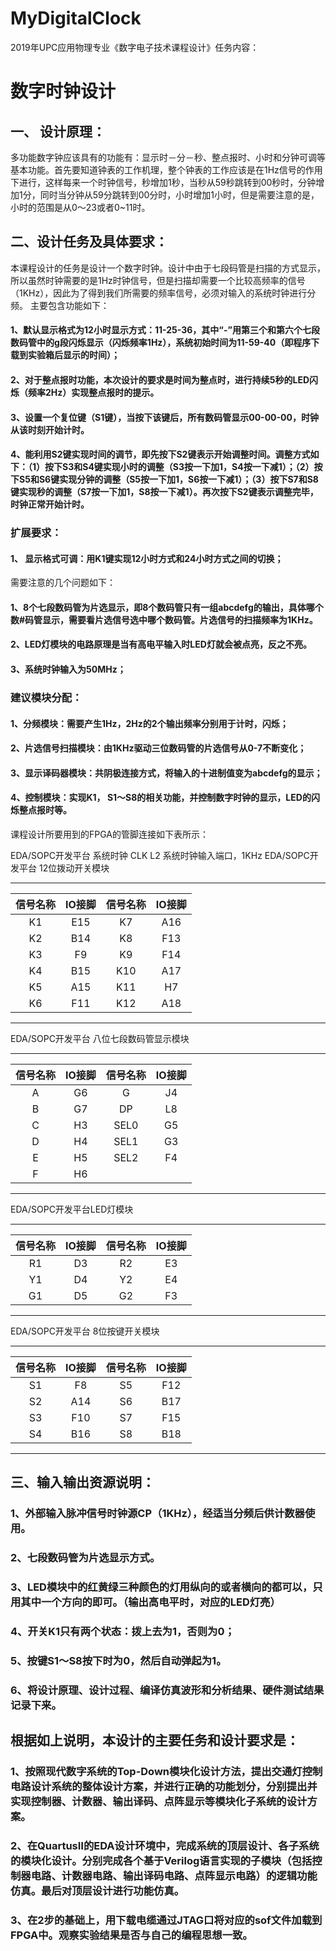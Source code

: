 # MyDigitalClock
2019年UPC应用物理专业《数字电子技术课程设计》任务内容：
# **数字时钟设计**

## 一、	设计原理：
多功能数字钟应该具有的功能有：显示时－分－秒、整点报时、小时和分钟可调等基本功能。首先要知道钟表的工作机理，整个钟表的工作应该是在1Hz信号的作用下进行，这样每来一个时钟信号，秒增加1秒，当秒从59秒跳转到00秒时，分钟增加1分，同时当分钟从59分跳转到00分时，小时增加1小时，但是需要注意的是，小时的范围是从0～23或者0~11时。
## 二、设计任务及具体要求：
本课程设计的任务是设计一个数字时钟。设计中由于七段码管是扫描的方式显示，所以虽然时钟需要的是1Hz时钟信号，但是扫描却需要一个比较高频率的信号（1KHz），因此为了得到我们所需要的频率信号，必须对输入的系统时钟进行分频。
主要包含功能如下：
#### 1、默认显示格式为12小时显示方式：11-25-36，其中“-”用第三个和第六个七段数码管中的g段闪烁显示（闪烁频率1Hz），系统初始时间为11-59-40（即程序下载到实验箱后显示的时间）；
#### 2、对于整点报时功能，本次设计的要求是时间为整点时，进行持续5秒的LED闪烁（频率2Hz）实现整点报时的提示。
#### 3、设置一个复位键（S1键），当按下该键后，所有数码管显示00-00-00，时钟从该时刻开始计时。
#### 4、能利用S2键实现时间的调节，即先按下S2键表示开始调整时间。调整方式如下：（1）按下S3和S4键实现小时的调整（S3按一下加1，S4按一下减1）；（2）按下S5和S6键实现分钟的调整（S5按一下加1，S6按一下减1）；（3）按下S7和S8键实现秒的调整（S7按一下加1，S8按一下减1）。再次按下S2键表示调整完毕，时钟正常开始计时。
### 扩展要求：

#### 1、	显示格式可调：用K1键实现12小时方式和24小时方式之间的切换；
需要注意的几个问题如下：
#### 1、8个七段数码管为片选显示，即8个数码管只有一组abcdefg的输出，具体哪个数#码管显示，需要看片选信号选中哪个数码管。片选信号的扫描频率为1KHz。
#### 2、LED灯模块的电路原理是当有高电平输入时LED灯就会被点亮，反之不亮。
#### 3、系统时钟输入为50MHz；
### 建议模块分配：
#### 1、分频模块：需要产生1Hz，2Hz的2个输出频率分别用于计时，闪烁；
#### 2、片选信号扫描模块：由1KHz驱动三位数码管的片选信号从0-7不断变化；
#### 3、显示译码器模块：共阴极连接方式，将输入的十进制值变为abcdefg的显示；
#### 4、控制模块：实现K1， S1～S8的相关功能，并控制数字时钟的显示，LED的闪烁整点报时等。
课程设计所要用到的FPGA的管脚连接如下表所示：

EDA/SOPC开发平台	系统时钟
CLK	L2	系统时钟输入端口，1KHz
EDA/SOPC开发平台	12位拨动开关模块

-----
|信号名称| IO接脚 |信号名称| IO接脚|
| :---: | :----:| :-----: | :--:   |
| K1|E15|K7|A16|
| K2| B14|K8| F13|
| K3| F9|K9| F14|
| K4| B15|K10| A17|
| K5| A15|K11| H7|
| K6|F11| K12|A18|
----

EDA/SOPC开发平台	八位七段数码管显示模块

----
|信号名称| IO接脚 |信号名称| IO接脚|
| :---: | :----:| :-----: | :--:   |
|A	|G6	|G	|J4
|B	|G7	|DP	|L8
|C	|H3	|SEL0|G5
|D	|H4	|SEL1|G3
|E	|H5	|SEL2|F4
|F	|H6		
----

EDA/SOPC开发平台LED灯模块

-----
|信号名称| IO接脚 |信号名称| IO接脚|
| :---: | :----:| :-----: | :--:   |
|R1| D3	|R2|	E3
|Y1 |D4	|Y2	|E4
|G1 |D5	|G2	|F3
-----

EDA/SOPC开发平台	8位按键开关模块

-----
|信号名称| IO接脚 |信号名称| IO接脚|
| :---: | :----:| :-----: | :--:   |
|S1	|F8	|S5	|F12
|S2	|A14|	S6|	B17
|S3	|F10|	S7|	F15
|S4	|B16|	S8|	B18
-----

## 三、输入输出资源说明：
### 1、外部输入脉冲信号时钟源CP（1KHz），经适当分频后供计数器使用。
### 2、七段数码管为片选显示方式。
### 3、LED模块中的红黄绿三种颜色的灯用纵向的或者横向的都可以，只用其中一个方向的即可。（输出高电平时，对应的LED灯亮）
### 4、开关K1只有两个状态：拨上去为1，否则为0；
### 5、按键S1～S8按下时为0，然后自动弹起为1。
### 6、将设计原理、设计过程、编译仿真波形和分析结果、硬件测试结果记录下来。
## 根据如上说明，本设计的主要任务和设计要求是：
### 1、按照现代数字系统的Top-Down模块化设计方法，提出交通灯控制电路设计系统的整体设计方案，并进行正确的功能划分，分别提出并实现控制器、计数器、输出译码、点阵显示等模块化子系统的设计方案。
### 2、在QuartusⅡ的EDA设计环境中，完成系统的顶层设计、各子系统的模块化设计。分别完成各个基于Verilog语言实现的子模块（包括控制器电路、计数器电路、输出译码电路、点阵显示电路）的逻辑功能仿真。最后对顶层设计进行功能仿真。 
### 3、在2步的基础上，用下载电缆通过JTAG口将对应的sof文件加载到FPGA中。观察实验结果是否与自己的编程思想一致。

